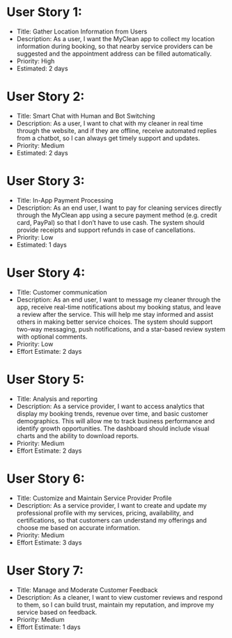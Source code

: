 # User Story 1:
* Title: Gather Location Information from Users
* Description: As a user, I want the MyClean app to collect my location information during booking, so that nearby service providers can be suggested and the appointment address can be filled automatically.
* Priority: High
* Estimated: 2 days

# User Story 2:
* Title: Smart Chat with Human and Bot Switching
* Description: As a user, I want to chat with my cleaner in real time through the website, and if they are offline, receive automated replies from a chatbot, so I can always get timely support and updates.
* Priority: Medium
* Estimated: 2 days

# User Story 3:
* Title: In-App Payment Processing
* Description: As an end user, I want to pay for cleaning services directly through the MyClean app using a secure payment method (e.g. credit card, PayPal) so that I don’t have to use cash. The system should provide receipts and support refunds in case of cancellations.
* Priority: Low
* Estimated: 1 days

# User Story 4:
* Title: Customer communication
* Description: As an end user, I want to message my cleaner through the app, receive real-time notifications about my booking status, and leave a review after the service. This will help me stay informed and assist others in making better service choices. The system should support two-way messaging, push notifications, and a star-based review system with optional comments.
* Priority: Low
* Effort Estimate: 2 days

# User Story 5: 
* Title: Analysis and reporting
* Description: As a service provider, I want to access analytics that display my booking trends, revenue over time, and basic customer demographics. This will allow me to track business performance and identify growth opportunities. The dashboard should include visual charts and the ability to download reports.
* Priority: Medium
* Effort Estimate: 2 days

# User Story 6:
* Title: Customize and Maintain Service Provider Profile
* Description: As a service provider, I want to create and update my professional profile with my services, pricing, availability, and certifications, so that customers can understand my offerings and choose me based on accurate information.
* Priority: Medium
* Effort Estimate: 3 days

# User Story 7:
* Title: Manage and Moderate Customer Feedback
* Description: As a cleaner, I want to view customer reviews and respond to them, so I can build trust, maintain my reputation, and improve my service based on feedback.
* Priority: Medium
* Effort Estimate: 1 days
